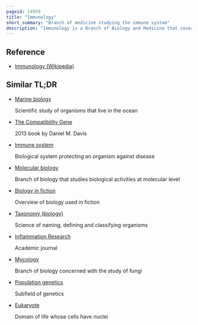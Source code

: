 ```yaml
---
pageid: 14959
title: "Immunology"
short_summary: "Branch of medicine studying the immune system"
description: "Immunology is a Branch of Biology and Medicine that covers the Study of all immune Systems in various Organisms."
---
```


## Reference

- [Immunology (Wikipedia)](https://en.wikipedia.org/?curid=14959)

## Similar TL;DR

- [Marine biology](/tldr/en/marine-biology)

  Scientific study of organisms that live in the ocean

- [The Compatibility Gene](/tldr/en/the-compatibility-gene)

  2013 book by Daniel M. Davis

- [Immune system](/tldr/en/immune-system)

  Biological system protecting an organism against disease

- [Molecular biology](/tldr/en/molecular-biology)

  Branch of biology that studies biological activities at molecular level

- [Biology in fiction](/tldr/en/biology-in-fiction)

  Overview of biology used in fiction

- [Taxonomy (biology)](/tldr/en/taxonomy-biology)

  Science of naming, defining and classifying organisms

- [Inflammation Research](/tldr/en/inflammation-research)

  Academic journal

- [Mycology](/tldr/en/mycology)

  Branch of biology concerned with the study of fungi

- [Population genetics](/tldr/en/population-genetics)

  Subfield of genetics

- [Eukaryote](/tldr/en/eukaryote)

  Domain of life whose cells have nuclei
